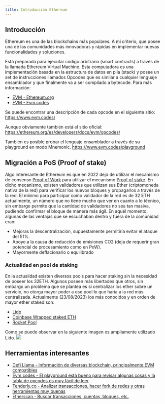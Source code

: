 ```yaml
---
title: Introducción Ethereum
---
```


## Introducción
Ethereum es una de las blockchains más populares. A mi criterio, que posee una de las comunidades más innovadoras y rápidas en implementar nuevas funcionalidades y soluciones.

Está preparada para ejecutar código arbitrario (smart contracts) a través de la llamada Ethereum Virtual Machine. Esta computadora es una implementación basada en la estructura de datos en pila (stack) y posee un set de instrucciones llamados Opcodes que es similar a cualquier lenguaje ensamblador y que finalmente va a ser compilado a bytecode. Para más información:
- [EVM - Ethereum.org](https://ethereum.org/en/developers/docs/evm/)
- [EVM - Evm.codes](https://www.evm.codes/about)

Se puede encontrar una descripción de cada opcode en el siguiente sitio:
https://www.evm.codes/

Aunque obviamente también está el sitio oficial:
https://ethereum.org/es/developers/docs/evm/opcodes/

También es posible probar el lenguaje ensamblador a través de su playground en modo Mnemonic.
https://www.evm.codes/playground

## Migración a PoS (Proof of stake)
Algo interesante de Ethereum es que en 2022 dejó de utilizar el mecanismo de consenso [Proof of Work](https://ethereum.org/en/developers/docs/consensus-mechanisms/pow/) para utilizar el mecanismo [Proof of stake](https://ethereum.org/en/developers/docs/consensus-mechanisms/pos/).
En dicho mecanismo, existen validadores que utilizan sus Ether (criptomoneda nativa de la red) para verificar los nuevos bloques y propagarlos a través de la red. El mínimo para participar como validador de la red es de 32 ETH actualmente, un número que no tiene mucho que ver en cuanto a lo técnico, sin embargo permite que la cantidad de validadores no sea tan masiva, pudiendo confirmar el bloque de manera más ágil.
En aquél momento, algunas de las ventajas que se escuchaban dentro y fuera de la comunidad eran:
- Mejoras la descentralización, supuestamente permitiría evitar el ataque del 51%.
- Apoyo a la causa de reducción de emisiones CO2 (deja de requerir gran potencial de procesamiento como en PoW).
- Mayormente deflacionario o equilibrado

### Actualidad en pool de staking
En la actualidad existen diversos pools para hacer staking sin la necesidad de poseer los 32ETH. Algunos poseen más libertades que otros, sin embargo un problema que se plantea es si centralizar los ether sobre un servicio, no otorga mayor poder a ese pool lo que haría a la red más centralizada. Actualmente (23/08/2023) los más conocidos y en orden de mayor ether staked son:
- [Lido](https://lido.fi)
- [Coinbase Wrapped staked ETH](https://www.coinbase.com/price/coinbase-wrapped-staked-eth)
- [Rocket Pool](https://rocketpool.net/)

Como se puede observar en la siguiente imagen es ampliamente utilizado Lido.
![](https://i.imgur.com/4BKaI0N.png)


## Herramientas interesantes
- [Defi Llama - Información de diversas blockchain, principalmente EVM compatibles](https://defillama.com/)
- [Evm.codes - El playground está bueno para revisar algunas cosas y la tabla de opcodes es muy fácil de leer](https://evm.codes)
- [Tenderly.co - Analizar transacciones, hacer fork de redes y otras herramientas muy buenas](https://tenderly.co)
- [Etherscan - Buscar transacciones, cuentas, bloques, etc.](https://etherscan.io)
